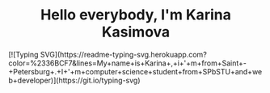 <h1 align="center">Hello everybody, I'm Karina Kasimova</h1>
[![Typing SVG](https://readme-typing-svg.herokuapp.com?color=%2336BCF7&lines=My+name+is+Karina+,+i+'+m+from+Saint+-+Petersburg+.+I+'+m+computer+science+student+from+SPbSTU+and+web+developer)](https://git.io/typing-svg)
